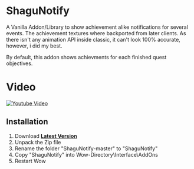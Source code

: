 # ShaguNotify

A Vanilla Addon/Library to show achievement alike notifications for several events. The achievement textures where backported from later clients. As there isn't any animation API inside classic, it can't look 100% accurate, however, i did my best.

By default, this addon shows achievments for each finished quest objectives.

# Video
[![Youtube Video](https://img.youtube.com/vi/_PXG04rTotw/0.jpg)](https://www.youtube.com/watch?v=_PXG04rTotw)

## Installation
1. Download **[Latest Version](https://github.com/shagu/ShaguNotify/archive/master.zip)**
2. Unpack the Zip file
3. Rename the folder "ShaguNotify-master" to "ShaguNotify"
4. Copy "ShaguNotify" into Wow-Directory\Interface\AddOns
5. Restart Wow